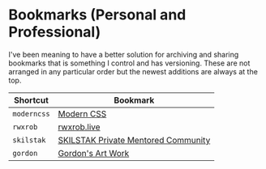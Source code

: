 # Bookmarks (Personal and Professional)

I've been meaning to have a better solution for archiving and sharing
bookmarks that is something I control and has versioning. These are not
arranged in any particular order but the newest additions are always at
the top.

Shortcut|Bookmark
-|-
`moderncss` | [Modern CSS](https://moderncss.dev)
`rwxrob` | [rwxrob.live](https://rwxrob.live)
`skilstak` | [SKILSTAK Private Mentored Community](https://skilstak.io)
`gordon` | [Gordon's Art Work](https://www.deviantart.com/zephyrwork)
